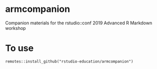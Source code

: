 # armcompanion
Companion materials for the rstudio::conf 2019 Advanced R Markdown workshop


# To use

```
remotes::install_github("rstudio-education/armcompanion")
```
